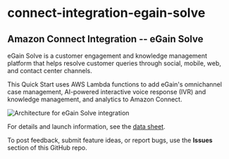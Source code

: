 # connect-integration-egain-solve
## Amazon Connect Integration -- eGain Solve

eGain Solve is a customer engagement and knowledge management platform that helps resolve customer queries through social, mobile, web, and contact center channels.

This Quick Start uses AWS Lambda functions to add eGain's omnichannel case management, AI-powered interactive voice response (IVR) and knowledge management, and analytics to Amazon Connect.

![Architecture for eGain Solve integration](https://d0.awsstatic.com/partner-network/QuickStart/connect/connect-integration-egain-architecture.png)

For details and launch information, see the [data sheet](https://fwd.aws/gNjpM).

To post feedback, submit feature ideas, or report bugs, use the **Issues** section of this GitHub repo.
